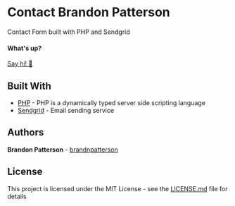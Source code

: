 # Contact Brandon Patterson

Contact Form built with PHP and Sendgrid

#### What's up?

[Say hi! 👋](https://contact-bp.herokuapp.com/)

## Built With

- [PHP](http://www.php.net/) - PHP is a dynamically typed server side scripting language
- [Sendgrid](https://sendgrid.com/) - Email sending service

## Authors
**Brandon Patterson** - [brandnpatterson](https://github.com/brandnpatterson)

## License
This project is licensed under the MIT License - see the [LICENSE.md](LICENSE.md) file for details
